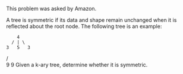 This problem was asked by Amazon.

A tree is symmetric if its data and shape remain unchanged when it is reflected about the root node. The following tree is an example:

        4
      / | \
    3   5   3
  /           \
9              9
Given a k-ary tree, determine whether it is symmetric.